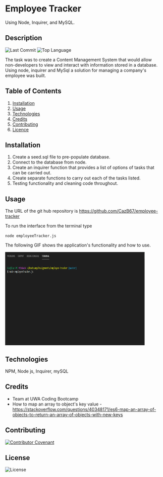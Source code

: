 # Employee Tracker
Using Node, Inquirer, and MySQL.

## Description 
![Last Commit](https://img.shields.io/github/last-commit/cazb67/employee-tracker) ![Top Language](https://img.shields.io/github/languages/top/cazb67/employee-tracker)

The task was to create a Content Management System that would allow non-developers to view and interact with information stored in a database. Using node, inquirer and MySql a solution for managing a company's employee was built.


## Table of Contents
1. [Installation](#Installation)
2. [Usage](#Usage)
3. [Technologies](#Technologies)
4. [Credits](#Credits)
5. [Contributing](#Contributing)
6. [Licence](#License)

## Installation
1. Create a seed.sql file to pre-populate database.
2. Connect to the database from node.
3. Create an inquirer function that provides a list of options of tasks that can be carried out.
4. Create separate functions to carry out each of the tasks listed.
5. Testing functionality and cleaning code throughout.

## Usage
The URL of the git hub repository is https://github.com/CazB67/employee-tracker

To run the interface from the terminal type 

`node employeeTracker.js`


The following GIF shows the application's functionality and how to use. 

<img src="employee-tracker.gif" width="450" height="300" title="Employee Tracker Interface">

## Technologies
NPM, Node js, Inquirer, mySQL

## Credits
- Team at UWA Coding Bootcamp
- How to map an array to object's key value - https://stackoverflow.com/questions/40348171/es6-map-an-array-of-objects-to-return-an-array-of-objects-with-new-keys

## Contributing
[![Contributor Covenant](https://img.shields.io/badge/Contributor%20Covenant-v2.0%20adopted-ff69b4.svg)](code_of_conduct.md)

## License
![License](https://img.shields.io/github/license/cazb67/employee-tracker)  
